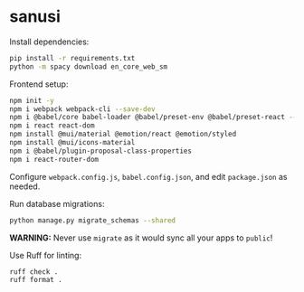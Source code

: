 # sanusi

Install dependencies:

```bash
pip install -r requirements.txt
python -m spacy download en_core_web_sm
```

Frontend setup:

```bash
npm init -y
npm i webpack webpack-cli --save-dev
npm i @babel/core babel-loader @babel/preset-env @babel/preset-react --save-dev
npm i react react-dom
npm install @mui/material @emotion/react @emotion/styled
npm install @mui/icons-material
npm i @babel/plugin-proposal-class-properties
npm i react-router-dom
```

Configure `webpack.config.js`, `babel.config.json`, and edit `package.json` as needed.

Run database migrations:

```bash
python manage.py migrate_schemas --shared
```

**WARNING:** Never use `migrate` as it would sync all your apps to `public`!

Use Ruff for linting:

```bash
ruff check .
ruff format .
```
